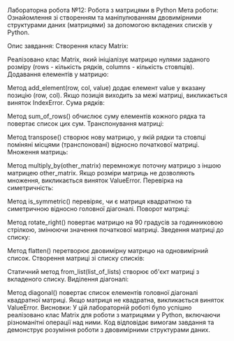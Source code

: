 Лабораторна робота №12: Робота з матрицями в Python
Мета роботи:
Ознайомлення зі створенням та маніпулюванням двовимірними структурами даних (матрицями) за допомогою вкладених списків у Python.

Опис завдання:
Створення класу Matrix:

Реалізовано клас Matrix, який ініціалізує матрицю нулями заданого розміру (rows - кількість рядків, columns - кількість стовпців).
Додавання елементів у матрицю:

Метод add_element(row, col, value) додає елемент value у вказану позицію (row, col). Якщо позиція виходить за межі матриці, викликається виняток IndexError.
Сума рядків:

Метод sum_of_rows() обчислює суму елементів кожного рядка та повертає список цих сум.
Транспонування матриці:

Метод transpose() створює нову матрицю, у якій рядки та стовпці поміняні місцями (транспоновані) відносно початкової матриці.
Множення матриць:

Метод multiply_by(other_matrix) перемножує поточну матрицю з іншою матрицею other_matrix. Якщо розміри матриць не дозволяють множення, викликається виняток ValueError.
Перевірка на симетричність:

Метод is_symmetric() перевіряє, чи є матриця квадратною та симетричною відносно головної діагоналі.
Поворот матриці:

Метод rotate_right() повертає матрицю на 90 градусів за годинниковою стрілкою, змінюючи значення початкової матриці.
Зведення матриці до списку:

Метод flatten() перетворює двовимірну матрицю на одновимірний список.
Створення матриці зі списку списків:

Статичний метод from_list(list_of_lists) створює об'єкт матриці з вкладеного списку.
Виділення діагоналі:

Метод diagonal() повертає список елементів головної діагоналі квадратної матриці. Якщо матриця не квадратна, викликається виняток ValueError.
Висновки:
У цій лабораторній роботі було успішно реалізовано клас Matrix для роботи з матрицями у Python, включаючи різноманітні операції над ними. Код відповідає вимогам завдання та демонструє розуміння роботи з двовимірними структурами даних.
